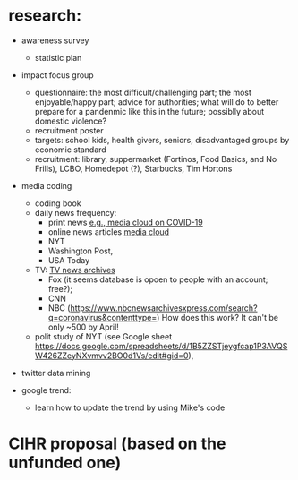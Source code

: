 # research:

  - awareness survey
    - statistic plan
    
  - impact focus group
    - questionnaire:  the most difficult/challenging part; the most enjoyable/happy part; advice for authorities; what will do to better prepare for a pandenmic like this in the future; possiblly about domestic violence?
    - recruitment poster
    - targets:  school kids, health givers, seniors, disadvantaged groups by economic standard
    - recruitment:  library, suppermarket (Fortinos, Food Basics, and No Frills), LCBO, Homedepot (?), Starbucks, Tim Hortons
    
  - media coding
    - coding book
    - daily news frequency:  
      - print news [e.g., media cloud on COVID-19](https://mediacloud.org/news/2020/4/3/coverage-of-covid-19-and-political-partisanship-comparing-across-nations)
      - online news articles [media cloud](https://mediacloud.org/)
       - NYT 
       - Washington Post, 
       - USA Today
    - TV:  [TV news archives](https://archive.org/details/tv)
      - Fox (it seems database is opoen to people with an account; free?); 
      - CNN
      - NBC (https://www.nbcnewsarchivesxpress.com/search?q=coronavirus&contenttype=)  How does this work?  It can't be only ~500 by April!
    - polit study of NYT (see Google sheet https://docs.google.com/spreadsheets/d/1B5ZZSTjeygfcap1P3AVQSW426ZZeyNXvmvv2BO0d1Vs/edit#gid=0), 
    
  - twitter data mining
  
  - google trend:
    - learn how to update the trend by using Mike's code

# CIHR proposal (based on the unfunded one)

